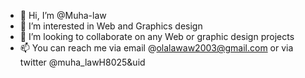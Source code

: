 - 👋 Hi, I’m @Muha-law
- 👀 I’m interested in Web and Graphics design 
- 💞️ I’m looking to collaborate on any Web or graphic design projects 
- 📫 You can reach me via email @olalawaw2003@gmail.com or via twitter @muha_lawH8025&uid

<!---
Muha-law/Muha-law is a ✨ special ✨ repository because its `README.md` (this file) appears on your GitHub profile.
You can click the Preview link to take a look at your changes.
--->

